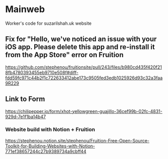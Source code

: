# Mainweb
Worker's code for suzarilshah.uk website

## Fix for "Hello, we've noticed an issue with your iOS app. Please delete this app and re-install it from the App Store" error on Fruition
https://github.com/stephenou/fruitionsite/pull/243/files/b980cd435f420f218fb4780393455eb9710e508f#diff-fdd59fc971c44b2f1c722633412abe173c9505fed3edb1025926d93c32a3faa9R229

## Link to Form
https://chilipepper.io/form/xhot-yellowgreen-guajillo-36cef99b-02fc-4831-929d-7e1f1ba14b47

### Website build with Notion + Fruition
https://stephenou.notion.site/stephenou/Fruition-Free-Open-Source-Toolkit-for-Building-Websites-with-Notion-771ef38657244c27b9389734a9cbff44
